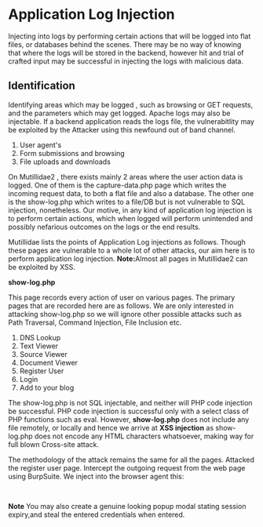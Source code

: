 <h1>Application Log Injection</h1>
<p>
	Injecting into logs by performing certain actions that will be logged into flat files, or databases behind the scenes. There may be no way of knowing that where the logs will be stored in the backend, however hit and trial of crafted input may be successful in injecting the logs with malicious data.
</p>
<h2> Identification</h2>
<p> Identifying areas which may be logged , such as browsing or GET requests, and the parameters which may get logged. Apache logs may also be injectable. If a backend application reads the logs file,  the vulnerabitlity may be exploited by the Attacker using this newfound out of band channel.
	<ol>
		<li>User agent's</li>
		<li>Form submissions and browsing</li>
		<li>File uploads and downloads</li>
	</ol>
On Mutillidae2 , there exists mainly 2 areas where the user action data is logged.
One of them is the capture-data.php page which writes the incoming request data, to both a flat file and also a database. The other one is the show-log.php which writes to a file/DB but is not vulnerable to SQL injection, nonetheless. Our motive, in any kind of application log injection is to perform certain actions, which when logged will perform unintended and possibly nefarious outcomes on the logs or the end results.

Mutillidae lists the points of Application Log injections as follows. Though these pages are vulnerable to a whole lot of other attacks, our aim here is to perform application log injection.
<b>Note:</b>Almost all pages in Mutillidae2 can be exploited by XSS.
</p>

<b>show-log.php</b>
<p>This page records every action of user on various pages. The primary pages that are recorded here are
as follows. We are only interested in attacking show-log.php so we will ignore other possible attacks such as Path Traversal, Command Injection, File Inclusion etc.
<ol>
	<li>DNS Lookup</li>
	<li>Text Viewer</li>
	<li>Source Viewer</li>
	<li>Document Viewer</li>
	<li>Register User</li>
	<li>Login</li>
	<li>Add to your blog</li>
</ol>
The show-log.php is not SQL injectable, and neither will PHP code injection be successful. PHP code injection is successful only with a select class of PHP functions such as eval. However, <b>show-log.php</b>
does not include any file remotely, or locally and hence we arrive at <b>XSS injection</b> as show-log.php does not encode any HTML characters whatsoever, making way for full blown Cross-site attack.
</p>
<p>The methodology of the attack remains the same for all the pages. Attacked the register user page.
Intercept the outgoing request from the web page using BurpSuite.
We inject into the browser agent this:
<pre>
<script>alert(document.cookie)</script>
</pre>
<b>Note</b>
You may also create a genuine looking popup modal stating session expiry,and steal the entered credentials when entered.
</p>
